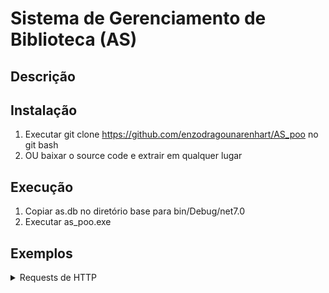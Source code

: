 # Sistema de Gerenciamento de Biblioteca (AS)

## Descrição


## Instalação
1. Executar git clone https://github.com/enzodragounarenhart/AS_poo no git bash
2. OU baixar o source code e extrair em qualquer lugar

## Execução
1. Copiar as.db no diretório base para bin/Debug/net7.0
2. Executar as_poo.exe

## Exemplos
<details><summary>Requests de HTTP</summary>
HTTP requests:

    GET:
        127.0.0.1:5000/livro
            Retorna todos os livros cadastrados no banco de dados.
        127.0.0.1:5000/livro/{id}
            Retorna o livro cujo id corresponde ao id escrito no GET request.
            
        127.0.0.1:5000/autor
            Retorna todos os autores cadastrados no banco de dados.
        127.0.0.1:5000/autor/{id}
            Retorna o autor cujo id corresponde ao id escrito no GET request.
        
        127.0.0.1:5000/usuario
            Retorna todos os usuarios cadastrados no banco de dados.
        127.0.0.1:5000/usuario/{id}
            Retorna o usuario cujo id corresponde ao id escrito no GET request.

    POST:
        127.0.0.1:5000/livro
            Insere um livro com dados escritos no body da request, formatado em JSON.
            Exemplo: 
                {
                    "nome": "nome",
                    "paginas": 100,
                    "genero": "genero",
                    "emprestado": 1, correspone se o livro esta emprestado, sendo 0 nao emprestado e 1 emprestado.
                    "ano": 1032,
                    "UsuarioId": 1, corresponde ao id do usuario que esta emprestando o livro, pode ser null.
                }
        
        127.0.0.1:5000/autor
            Insere um autor com dados escritos no body da request, formatado em JSON.
            Exemplo:
                {
                    "nome": "autor",
                    "cpf": "123.456.789-01",
                    "endereco": "Rua nome da rua 100",
                    "contato": "(51)12345-6789"
                }
        
        127.0.0.1:5000/usuario
            Insere um usuario com dados escritos no body da request, formatado em JSON.
            Exemplo:
                {
                    "nome": "usuario",
                    "cpf": "234.567.890-12",
                    "endereco": "Rua nome da rua 100",
                    "contato": "(51)23456-7890"
                }

    PUT:
        127.0.0.1:5000/livro/{id}
            Atualiza o livro cujo id corresponde ao id escrito no PUT request.
            Exemplo:
            {
                "id": 1,         obs.: o id dentro do body do request tem que ser igual ao o id no request
                "nome": "nome romance",
                "paginas": 105,
                "genero": "romance",
                "emprestado": 0,
                "ano": 1990,
                "usuarioId": null
            }

        127.0.0.1:5000/autor/{id}
            Atualiza o autor cujo id corresponde ao id escrito no PUT request.
            Exemplo:
            {
                "id": 1,         obs.: o id dentro do body do request tem que ser igual ao o id no request
                "nome": "autor2",
                "cpf": "333.333.333-33",
                "endereco": "Rua Centro 111",
                "contato": "(51)98765-4321"
            }

        127.0.0.1:5000/usuario/{id}
            Atualiza o usuario cujo id corresponde ao id escrito no PUT request.
            Exemplo:
            {
                "id": 1,         obs.: o id dentro do body do request tem que ser igual ao o id no request
                "nome": "usuario2",
                "cpf": "555777.777.777-77",
                "endereco": "Rua Another 111",
                "contato": "(51)09876-5432"
            }
        127.0.0.1:5000/usuario/{idUsuario}/emprestar/{idLivro}
            Empresta um livro para o usuario especificado

        127.0.0.1:5000/usuario/{idUsuario}/devolver/{idLivro}
            Devolve um usuario especifico livro do usuario especificado


    DELETE:
        127.0.0.1:5000/livro/{id}
            Deleta o livro especificado do banco de dados
        
        127.0.0.1:5000/livro/{id}
            Deleta o livro especificado do banco de dados
        
        127.0.0.1:5000/livro/{id}
            Deleta o livro especificado do banco de dados
</details>
